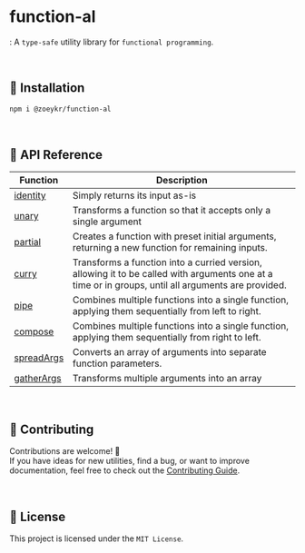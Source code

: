 # function-al

: A `type-safe` utility library for `functional programming`.

<br>

## 📌 Installation

```bash
npm i @zoeykr/function-al
```

<br>

## 📌 API Reference

| Function                                 | Description                                                                                                                                         |
| ---------------------------------------- | --------------------------------------------------------------------------------------------------------------------------------------------------- |
| [identity](./src/identity/README.md)     | Simply returns its input as-is                                                                                                                      |
| [unary](./src/unary/README.md)           | Transforms a function so that it accepts only a single argument                                                                                     |
| [partial](./src/partial/README.md)       | Creates a function with preset initial arguments, returning a new function for remaining inputs.                                                    |
| [curry](./src/curry/README.md)           | Transforms a function into a curried version, allowing it to be called with arguments one at a time or in groups, until all arguments are provided. |
| [pipe](./src/pipe/README.md)             | Combines multiple functions into a single function, applying them sequentially from left to right.                                                  |
| [compose](./src/compose/README.md)       | Combines multiple functions into a single function, applying them sequentially from right to left.                                                  |
| [spreadArgs](./src/spreadArgs/README.md) | Converts an array of arguments into separate function parameters.                                                                                   |
| [gatherArgs](./src/gatherArgs/README.md) | Transforms multiple arguments into an array                                                                                                         |

<br>

## 🤝 Contributing

Contributions are welcome! 👋  
If you have ideas for new utilities, find a bug, or want to improve documentation, feel free to check out the [Contributing Guide](./CONTRIBUTING.md).

<br>

## 📜 License

This project is licensed under the `MIT License`.
